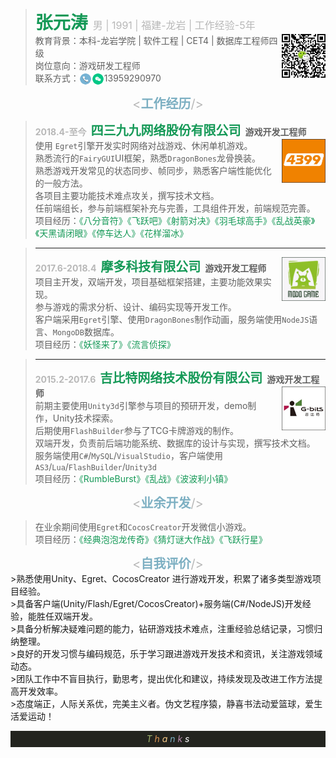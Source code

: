
><span style="font-size:28px;color:#159957;"><strong>张元涛</strong>&nbsp;<span style="color:#b8b8b8;font-size:16px;">男 | 1991 | 福建-龙岩 | 工作经验-5年</span></span><br>
><img src="assets/code.jpg"  width="70" height="70" type="image/jpeg" style="float: right;margin-bottom: 0em;">
>教育背景：本科-龙岩学院 | 软件工程 | CET4 | 数据库工程师四级<br>
>岗位意向：游戏研发工程师<br>
>联系方式：<img src="assets/电话2.png"  width="20" height="20" type="image/jpeg" style="vertical-align: middle;"><img src="assets/微信1.png"  width="20" height="20" type="image/jpeg"  style="vertical-align: middle;">13959290970 

<center><span style="font-size:20px;color:#b8b8b8"><<span style="color:#7cafc2"><strong>工作经历</strong></span>/></span></center>

><strong><span style="color:#b8b8b8">2018.4-至今</span>&ensp;<span id="company" style="font-size: 20px;color:#159957">四三九九网络股份有限公司</span>&ensp;游戏开发工程师</strong>
><img src="assets/4399.png"  width="70" height="70" type="image/jpeg"  style="float: right;margin-left: 1em; "> <br>
>使用 `Egret`引擎开发实时网络对战游戏、休闲单机游戏。<br>
>熟悉流行的`FairyGUI`UI框架，熟悉`DragonBones`龙骨换装。<br>
>熟悉游戏开发常见的状态同步、帧同步，熟悉客户端性能优化的一般方法。<br>
>各项目主要功能技术难点攻关，撰写技术文档。<br>
>任前端组长，参与前端框架补充与完善，工具组件开发，前端规范完善。<br>
>项目经历：<span style="color:#159957">《八分音符》《飞跃吧》《射箭对决》《羽毛球高手》《乱战英豪》《天黑请闭眼》《停车达人》《花样溜冰》

>---
><strong><span style="color:#b8b8b8">2017.6-2018.4</span>&ensp;<span id="company" style="font-size: 20px;color:#159957">摩多科技有限公司</span>&ensp;游戏开发工程师</strong>
><img src="assets/modo.png"  width="70" height="70" type="image/jpeg" align="right" style="float: right;margin-top: 0em;margin-left: 1em; "> <br>
>项目主开发，双端开发，项目基础框架搭建，主要功能效果实现。<br>
>参与游戏的需求分析、设计、编码实现等开发工作。<br>
>客户端采用`Egret`引擎、使用`DragonBones`制作动画，服务端使用`NodeJS`语言、`MongoDB`数据库。<br>
>项目经历：<span style="color:#159957">《妖怪来了》《流言侦探》</span>

>---
><strong><span style="color:#b8b8b8">2015.2-2017.6</span>&ensp;<span id="company" style="font-size: 20px;color:#159957">吉比特网络技术股份有限公司</span>&ensp;游戏开发工程师</strong>
><img src="assets/gbits.png"  width="70" height="70" type="image/jpeg" style="float: right;margin-top: 0em; margin-left: 1em;"> <br>
>前期主要使用`Unity3d`引擎参与项目的预研开发，demo制作，Unity技术探索。<br>
>后期使用`FlashBuilder`参与了TCG卡牌游戏的制作。<br>
>双端开发，负责前后端功能系统、数据库的设计与实现，撰写技术文档。<br>
>服务端使用`C#`/`MySQL`/`VisualStudio`，客户端使用`AS3`/`Lua`/`FlashBuilder`/`Unity3d`<br>
>项目经历：<span style="color:#159957">《RumbleBurst》《乱战》《波波利小镇》</span>

<center><span style="font-size:20px;color:#b8b8b8"><<span style="color:#7cafc2"><strong>业余开发</strong></span>/></span></center>

>在业余期间使用`Egret`和`CocosCreator`开发微信小游戏。<br>
>项目经历：<span style="color:#159957">《经典泡泡龙传奇》《猜灯谜大作战》《飞跃行星》</span>

<center><span style="font-size:20px;color:#b8b8b8"><<span style="color:#7cafc2"><strong>自我评价</strong></span>/></span></center>
>熟悉使用Unity、Egret、CocosCreator 进行游戏开发，积累了诸多类型游戏项目经验。<br>
>具备客户端(Unity/Flash/Egret/CocosCreator)+服务端(C#/NodeJS)开发经验，能胜任双端开发。<br>
>具备分析解决疑难问题的能力，钻研游戏技术难点，注重经验总结记录，习惯归纳整理。<br>
>良好的开发习惯与编码规范，乐于学习跟进游戏开发技术和资讯，关注游戏领域动态。<br>
>团队工作中不盲目执行，勤思考，提出优化和建议，持续发现及改进工作方法提高开发效率。<br>
>态度端正，人际关系优，完美主义者。伪文艺程序猿，静喜书法动爱篮球，爱生活爱运动！<br>

<p style="background-color:#23241F; width:100%; height:26px;line-height:26px;text-align:center;font-size:14px">
<i>
<span style="color:#a1b56c">T</span>
<span style="color:#dc9656">h</span>
<span style="color:#f7ca88">a</span>
<span style="color:#7cafc2">n</span>
<span style="color:#ba8baf">k</span>
<span style="color:#ffffff">s</span>
</i>
</p>